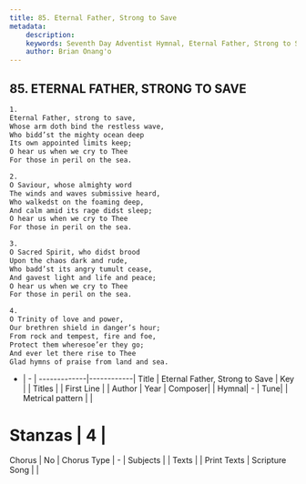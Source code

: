 ```yaml
---
title: 85. Eternal Father, Strong to Save
metadata:
    description: 
    keywords: Seventh Day Adventist Hymnal, Eternal Father, Strong to Save, , 
    author: Brian Onang'o
---
```



## 85. ETERNAL FATHER, STRONG TO SAVE

```txt
1.
Eternal Father, strong to save,
Whose arm doth bind the restless wave,
Who bidd’st the mighty ocean deep
Its own appointed limits keep;
O hear us when we cry to Thee
For those in peril on the sea.

2.
O Saviour, whose almighty word
The winds and waves submissive heard,
Who walkedst on the foaming deep,
And calm amid its rage didst sleep;
O hear us when we cry to Thee
For those in peril on the sea.

3.
O Sacred Spirit, who didst brood
Upon the chaos dark and rude,
Who badd’st its angry tumult cease,
And gavest light and life and peace;
O hear us when we cry to Thee
For those in peril on the sea.

4.
O Trinity of love and power,
Our brethren shield in danger’s hour;
From rock and tempest, fire and foe,
Protect them wheresoe’er they go;
And ever let there rise to Thee
Glad hymns of praise from land and sea.
```

- |   -  |
-------------|------------|
Title | Eternal Father, Strong to Save |
Key |  |
Titles |  |
First Line |  |
Author | 
Year | 
Composer|  |
Hymnal|  - |
Tune|  |
Metrical pattern | |
# Stanzas | 4 |
Chorus | No |
Chorus Type | - |
Subjects |  |
Texts |  |
Print Texts | 
Scripture Song |  |
  
